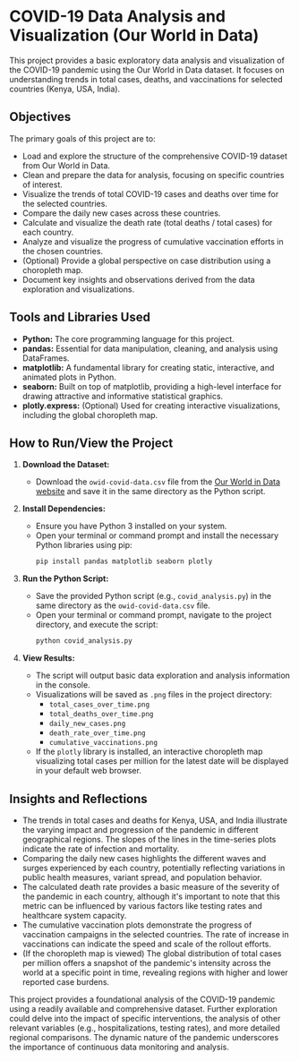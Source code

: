 # COVID-19 Data Analysis and Visualization (Our World in Data)

This project provides a basic exploratory data analysis and visualization of the COVID-19 pandemic using the Our World in Data dataset. It focuses on understanding trends in total cases, deaths, and vaccinations for selected countries (Kenya, USA, India).

## Objectives

The primary goals of this project are to:

* Load and explore the structure of the comprehensive COVID-19 dataset from Our World in Data.
* Clean and prepare the data for analysis, focusing on specific countries of interest.
* Visualize the trends of total COVID-19 cases and deaths over time for the selected countries.
* Compare the daily new cases across these countries.
* Calculate and visualize the death rate (total deaths / total cases) for each country.
* Analyze and visualize the progress of cumulative vaccination efforts in the chosen countries.
* (Optional) Provide a global perspective on case distribution using a choropleth map.
* Document key insights and observations derived from the data exploration and visualizations.

## Tools and Libraries Used

* **Python:** The core programming language for this project.
* **pandas:** Essential for data manipulation, cleaning, and analysis using DataFrames.
* **matplotlib:** A fundamental library for creating static, interactive, and animated plots in Python.
* **seaborn:** Built on top of matplotlib, providing a high-level interface for drawing attractive and informative statistical graphics.
* **plotly.express:** (Optional) Used for creating interactive visualizations, including the global choropleth map.

## How to Run/View the Project

1.  **Download the Dataset:**
    * Download the `owid-covid-data.csv` file from the [Our World in Data website](https://ourworldindata.org/covid-cases) and save it in the same directory as the Python script.

2.  **Install Dependencies:**
    * Ensure you have Python 3 installed on your system.
    * Open your terminal or command prompt and install the necessary Python libraries using pip:
        ```bash
        pip install pandas matplotlib seaborn plotly
        ```

3.  **Run the Python Script:**
    * Save the provided Python script (e.g., `covid_analysis.py`) in the same directory as the `owid-covid-data.csv` file.
    * Open your terminal or command prompt, navigate to the project directory, and execute the script:
        ```bash
        python covid_analysis.py
        ```

4.  **View Results:**
    * The script will output basic data exploration and analysis information in the console.
    * Visualizations will be saved as `.png` files in the project directory:
        * `total_cases_over_time.png`
        * `total_deaths_over_time.png`
        * `daily_new_cases.png`
        * `death_rate_over_time.png`
        * `cumulative_vaccinations.png`
    * If the `plotly` library is installed, an interactive choropleth map visualizing total cases per million for the latest date will be displayed in your default web browser.

## Insights and Reflections

* The trends in total cases and deaths for Kenya, USA, and India illustrate the varying impact and progression of the pandemic in different geographical regions. The slopes of the lines in the time-series plots indicate the rate of infection and mortality.
* Comparing the daily new cases highlights the different waves and surges experienced by each country, potentially reflecting variations in public health measures, variant spread, and population behavior.
* The calculated death rate provides a basic measure of the severity of the pandemic in each country, although it's important to note that this metric can be influenced by various factors like testing rates and healthcare system capacity.
* The cumulative vaccination plots demonstrate the progress of vaccination campaigns in the selected countries. The rate of increase in vaccinations can indicate the speed and scale of the rollout efforts.
* (If the choropleth map is viewed) The global distribution of total cases per million offers a snapshot of the pandemic's intensity across the world at a specific point in time, revealing regions with higher and lower reported case burdens.

This project provides a foundational analysis of the COVID-19 pandemic using a readily available and comprehensive dataset. Further exploration could delve into the impact of specific interventions, the analysis of other relevant variables (e.g., hospitalizations, testing rates), and more detailed regional comparisons. The dynamic nature of the pandemic underscores the importance of continuous data monitoring and analysis.
